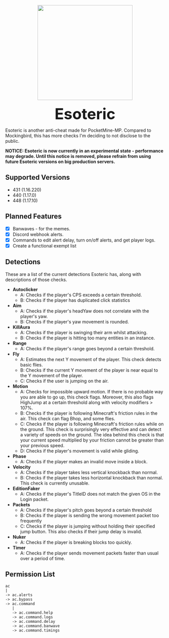 <p align="center">
  <img width="300" height="300" src="https://media.discordapp.net/attachments/727159224320131133/826094659000205322/Esoteric_11A13E3.gif?width=300&height=300">
</p>

<p align="center"><b><font size="+16">Esoteric</font></b></p>

Esoteric is another anti-cheat made for PocketMine-MP. Compared to Mockingbird, this has more checks
I'm deciding to not disclose to the public.

**NOTICE: Esoteric is now currently in an experimental state - performance may degrade. 
Until this notice is removed, please refrain from using future Esoteric versions on big production servers.**
 
## Supported Versions
- 431 (1.16.220)
- 440 (1.17.0)
- 448 (1.17.10)

## Planned Features

- [x] Banwaves - for the memes.
- [x] Discord webhook alerts.
- [x] Commands to edit alert delay, turn on/off alerts, and get player logs.
- [x] Create a functional exempt list

## Detections

These are a list of the current detections Esoteric has, along with descriptions of those checks.

- **Autoclicker**
  - A: Checks if the player's CPS exceeds a certain threshold.
  - B: Checks if the player has duplicated click statistics
- **Aim**
  - A: Checks if the player's headYaw does not correlate with the player's yaw.
  - B: Checks if the player's yaw movement is rounded.
- **KillAura**
  - A: Checks if the player is swinging their arm whilst attacking.
  - B: Checks if the player is hitting too many entities in an instance.
- **Range**
  - A: Checks if the player's range goes beyond a certain threshold.
- **Fly**
  - A: Estimates the next Y movement of the player. This check detects basic flies.
  - B: Checks if the current Y movement of the player is near equal to the Y movement of the player.
  - C: Checks if the user is jumping on the air.
- **Motion**
  - A: Checks for impossible upward motion. If there is no probable way you are able to go up, this check flags.
    Moreover, this also flags HighJump at a certain threshold along with velocity modifiers > 107%.
  - B: Checks if the player is following Minecraft's friction rules in the air. This check can flag Bhop, and
    some flies.
  - C: Checks if the player is following Minecraft's friction rules while on the ground. This check is surprisingly very effective
    and can detect a variety of speeds on the ground. The idea behind this check is that your current speed multiplied by your friction
    cannot be greater than your previous speed.
  - D: Checks if the player's movement is valid while gliding.
- **Phase**
  - A: Checks if the player makes an invalid move inside a block.
- **Velocity**
  - A: Checks if the player takes less vertical knockback than normal.
  - B: Checks if the player takes less horizontal knockback than normal. This check is currently unusable.
- **EditionFaker**
  - A: Checks if the player's TitleID does not match the given OS in the Login packet.
- **Packets**
  - A: Checks if the player's pitch goes beyond a certain threshold
  - B: Checks if the player is sending the wrong movement packet too frequently
  - C: Checks if the player is jumping without holding their specified jump button. This also checks if their jump delay is invalid.
- **Nuker**
  - A: Checks if the player is breaking blocks too quickly.
- **Timer**
  - A: Checks if the player sends movement packets faster than usual over a period of time.
  
## Permission List
```
ac
|
-> ac.alerts
-> ac.bypass
-> ac.command
   |
   -> ac.command.help
   -> ac.command.logs
   -> ac.command.delay
   -> ac.command.banwave
   -> ac.command.timings
```
